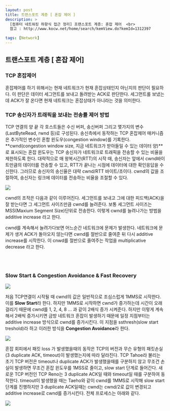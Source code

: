 ```yaml
---
layout: post
title: 트랜스포트 계층 [ 혼잡 제어 ]
description: >
  [컴퓨터 네트워킹 하향식 접근 정리] 프랜스포트 계층: 혼잡 제어  <br>
  참고 : http://www.kocw.net/home/search/kemView.do?kemId=1312397

tags: [Network]
---
```


## 트랜스포트 계층 [ 혼잡 제어]

### TCP 혼잡제어

혼잡제어를 하기 위해서는 현재 네트워크가 현재 혼잡상태인지 아닌지의 판단이 필요하다. 이 판단은 데이터 세그먼트를 보내고 돌려받는 ACK로 판단한다. 세그먼트롤 보냈는데 ACK가 잘 온다면 현재 네트워크는 혼잡상태가 아니라는 것을 의미한다.

### TCP 송신자가 트래픽을 보내는 전송률 제어 방법

TCP 연결의 양 끝 각 호스트들은 수신 버퍼, 송신버퍼 그리고 몇가지의 변수(LastByteRead, rwnd 등)로 구성된다. 송신측에서 동작하는 TCP 혼잡제어 매커니즘은 추가적인 변수인 혼합 윈도우(congestion window)를 기록한다. **cwnd(congestion window size, 지금 네트워크가 받아들일 수 있는 데이터 양)**로 표시되는 혼잡 윈도우는 TCP 송신자가 네트워크로 트래픽을 전송할 수 있는 비율을 제한하도록 한다. 대략적으로 매 왕복시간(RTT)의 시작 때, 송신자는 앞에서 cwnd바이트만큼의 데이터를 전송할 수 있고, RTT가 끝나는 시점에 데이터에 대한 확인응답을 수신한다. 그러므로 송신자의 송신율은 대략 cwnd/RTT 바이트/초이다. cwnd의 값을 조절하여, 송신자는 링크에 데이터를 전송하는 비율을 조절할 수 있다.

![](https://taeho0304.github.io/assets/img/NW/transport/congestioncontrol/cwnd_control.PNG)

cwnd의 조작은 다음과 같이 이루어진다. 세그먼트를 보내고 그에 대한 피드백(ACK)을 잘 받는다면 그 세그먼트 사이즈만큼 cwnd를 늘려준다. 보통 세그먼트 사이즈는 MSS(Maxium Segment Size)단위로 전송한다. 이렇게 cwnd를 늘려나가는 방법을 additive increase 라고 한다.

cwnd를 계속해서 늘려가다보면 어느순간 네트워크에 문제가 발생한다. 네트워크에 문제가 생겨 ACK가 돌아오지 않는다면 cwnd를 절반으로 줄여준 뒤 다시 additive increase를 시작한다. 이 cnwd를 절반으로 줄여주는 작업을 multiplicative decrease 라고 한다.

<br><br>

### Slow Start & Congestion Avoidance & Fast Recovery

![](https://taeho0304.github.io/assets/img/NW/transport/congestioncontrol/slowstart.PNG)

처음 TCP연결이 시작될 때 cwnd의 값은 일반적으로 조심스럽게 1MMS로 시작한다. 이를 **Slow Start**라 한다. 하지만 1MMS로 시작하면 cwnd가 증가하는데 시간이 오래 걸리기 때문에 cwnd를 1, 2, 4, 8 ... 과 같이 2배식 증가 시켜준다. 하지만 이렇게 계속해서 2배씩 증가시키면 금방 네트워크 혼잡이 발생하기 때문에 일정 지점부터는 additive increase 방식으로 cwnd를 증가시킨다. 이 지점을 ssthresh(slow start treshold)라 하고 이러한 방식을 **Congestion Avoidance**라 한다.

![](https://taeho0304.github.io/assets/img/NW/transport/congestioncontrol/congestionavoidance.PNG)

혼잡 회피에서 패킷 loss 가 발생했을때의 동작은 TCP의 버전과 무슨 유형의 패킷손실(3 duplicate ACK, timeout)이 발생했는지에 따라 달라진다. TCP Tahoe라 불리는 초기 TCP 버전은 timeout나 duplicate ACK가 발생했을때를 구분하지 않고 무조건 손실이 발생하면 무조건 혼잡 윈도우를 1MSS로 줄이고, slow start 단계로 들어간다. 새로운 TCP 버전인 TCP Reno는 3 duplicate ACK일 때와 timeout일 때를 구분하여 동작한다. timeout이 발생했을 때는 Taeho와 같이 cwnd를 1MMS로 시작해 slow start 단계를 진행하지만 3 duplicate ACK일때는 cwnd는 cwnd/2로 값이 변경되고 additive increase로 cwnd를 증가시킨다. 전체 프로세스는 아래와 같다.

![](https://taeho0304.github.io/assets/img/NW/transport/congestioncontrol/congestioncontrol.PNG)
